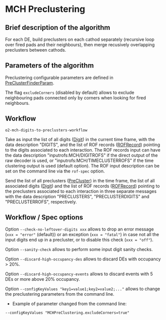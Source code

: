 <!-- doxy
\page refDetectorsMUONMCHPreClustering Preclustering
/doxy -->

# MCH Preclustering

## Brief description of the algorithm

For each DE, build preclusters on each cathod separately (recursive loop over fired pads and their neighbours), then merge recusively overlapping preclusters between cathods.

## Parameters of the algorithm

Preclustering configurable parameters are defined in [PreClusterFinderParam](include/MCHPreClustering/PreClusterFinderParam.h).

The flag `excludeCorners` (disabled by default) allows to exclude neighbouring pads connected only by corners when looking for fired neighbours.

## Workflow

```shell
o2-mch-digits-to-preclusters-workflow
```

Take as input the list of all digits ([Digit](/DataFormats/Detectors/MUON/MCH/include/DataFormatsMCH/Digit.h)) in the current time frame, with the data description "DIGITS", and the list of ROF records ([ROFRecord](../../../../DataFormats/Detectors/MUON/MCH/include/DataFormatsMCH/ROFRecord.h)) pointing to the digits associated to each interaction.
The ROF records input can have the data description "inputrofs:MCH/DIGITROFS" if the direct output of the raw decoder is used, or "inputrofs:MCH/TIMECLUSTERROFS" if the time clustering output is used (default option). The ROF input description can be set on the command line via the `rof-spec` option.

Send the list of all preclusters ([PreCluster](../Base/include/MCHBase/PreCluster.h)) in the time frame, the list of all associated digits ([Digit](/DataFormats/Detectors/MUON/MCH/include/DataFormatsMCH/Digit.h)) and the list of ROF records ([ROFRecord](../../../../DataFormats/Detectors/MUON/MCH/include/DataFormatsMCH/ROFRecord.h)) pointing to the preclusters associated to each interaction in three separate messages with the data description "PRECLUSTERS", "PRECLUSTERDIGITS" and "PRECLUSTERROFS", respectively.

## Workflow / Spec options

Option `--check-no-leftover-digits xxx` allows to drop an error message (`xxx = "error"` (default)) or an exception (`xxx = "fatal"`) in case not all the input digits end up in a precluster, or to disable this check (`xxx = "off"`).

Option `--sanity-check` allows to perform some input digit sanity checks.

Option `--discard-high-occupancy-des` allows to discard DEs with occupancy > 20%.

Option `--discard-high-occupancy-events` allows to discard events with 5 DEs or more above 20% occupancy.

Option `--configKeyValues "key1=value1;key2=value2;..."` allows to change the preclustering parameters from the command line.

* Example of parameter changed from the command line:
```shell
--configKeyValues "MCHPreClustering.excludeCorners=true"
```
